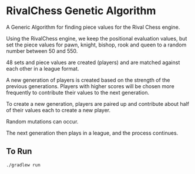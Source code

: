 # RivalChess Genetic Algorithm

A Generic Algorithm for finding piece values for the Rival Chess engine.

Using the RivalChess engine, we keep the positional evaluation values, but set the piece values for pawn, knight, bishop, rook and queen
to a random number between 50 and 550.

48 sets and piece values are created (players) and are matched against each other in a league format.

A new generation of players is created based on the strength of the previous generations. Players with higher scores
will be chosen more frequently to contribute their values to the next generation.

To create a new generation, players are paired up and contribute about half of their values each to create a new player.

Random mutations can occur.

The next generation then plays in a league, and the process continues. 

## To Run

    ./gradlew run